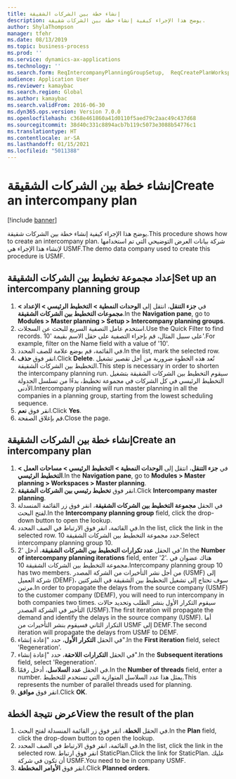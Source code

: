 ```yaml
---
title: إنشاء خطة بين الشركات الشقيقة
description: يوضح هذا الإجراء كيفية إنشاء خطة بين الشركات شقيقة.
author: ShylaThompson
manager: tfehr
ms.date: 08/13/2019
ms.topic: business-process
ms.prod: ''
ms.service: dynamics-ax-applications
ms.technology: ''
ms.search.form: ReqIntercompanyPlanningGroupSetup,  ReqCreatePlanWorkspace
audience: Application User
ms.reviewer: kamaybac
ms.search.region: Global
ms.author: kamaybac
ms.search.validFrom: 2016-06-30
ms.dyn365.ops.version: Version 7.0.0
ms.openlocfilehash: c368e461860a41d0110f5aed79c2aac49c437d68
ms.sourcegitcommit: 38d40c331c8894acb7b119c5073e3088b54776c1
ms.translationtype: HT
ms.contentlocale: ar-SA
ms.lasthandoff: 01/15/2021
ms.locfileid: "5011388"
---
```

# <a name="create-an-intercompany-plan"></a><span data-ttu-id="8deaf-103">إنشاء خطة بين الشركات الشقيقة</span><span class="sxs-lookup"><span data-stu-id="8deaf-103">Create an intercompany plan</span></span>

[!include [banner](../../includes/banner.md)]

<span data-ttu-id="8deaf-104">يوضح هذا الإجراء كيفية إنشاء خطة بين الشركات شقيقة.</span><span class="sxs-lookup"><span data-stu-id="8deaf-104">This procedure shows how to create an intercompany plan.</span></span> <span data-ttu-id="8deaf-105">شركة بيانات العرض التوضيحي التي تم استخدامها لإنشاء هذا الإجراء هي USMF.</span><span class="sxs-lookup"><span data-stu-id="8deaf-105">The demo data company used to create this procedure is USMF.</span></span>


## <a name="set-up-an-intercompany-planning-group"></a><span data-ttu-id="8deaf-106">إعداد مجموعة تخطيط بين الشركات الشقيقة</span><span class="sxs-lookup"><span data-stu-id="8deaf-106">Set up an intercompany planning group</span></span> 
1. <span data-ttu-id="8deaf-107">في **جزء التنقل**، انتقل إلى **الوحدات النمطية > التخطيط الرئيسي > الإعداد > مجموعات التخطيط بين الشركات الشقيقة‬**.</span><span class="sxs-lookup"><span data-stu-id="8deaf-107">In the **Navigation pane**, go to **Modules > Master planning > Setup > Intercompany planning groups**.</span></span> 
2. <span data-ttu-id="8deaf-108">استخدم عامل التصفية السريع للبحث عن السجلات.</span><span class="sxs-lookup"><span data-stu-id="8deaf-108">Use the Quick Filter to find records.</span></span> <span data-ttu-id="8deaf-109">على سبيل المثال، قم بإجراء التصفية على حقل الاسم بقيمة '10'.</span><span class="sxs-lookup"><span data-stu-id="8deaf-109">For example, filter on the Name field with a value of '10'.</span></span>
3. <span data-ttu-id="8deaf-110">في القائمة، قم بوضع علامة للصف المحدد.</span><span class="sxs-lookup"><span data-stu-id="8deaf-110">In the list, mark the selected row.</span></span>
4. <span data-ttu-id="8deaf-111">انقر فوق **حذف**.</span><span class="sxs-lookup"><span data-stu-id="8deaf-111">Click **Delete**.</span></span> <span data-ttu-id="8deaf-112">تُعد هذه الخطوة ضرورية من أجل تقصير تشغيل التخطيط بين الشركات الشقيقة.</span><span class="sxs-lookup"><span data-stu-id="8deaf-112">This step is necessary in order to shorten the intercompany planning run.</span></span>   <span data-ttu-id="8deaf-113">سيقوم التخطيط بين الشركات الشقيقة بتشغيل التخطيط الرئيسي في كل الشركات في مجموعة تخطيط، بدءًا من تسلسل الجدولة الأدنى.</span><span class="sxs-lookup"><span data-stu-id="8deaf-113">Intercompany planning will run master planning in all the companies in a planning group, starting from the lowest scheduling sequence.</span></span>  
5. <span data-ttu-id="8deaf-114">انقر فوق **نعم**.</span><span class="sxs-lookup"><span data-stu-id="8deaf-114">Click **Yes**.</span></span>
6. <span data-ttu-id="8deaf-115">قم بإغلاق الصفحة.</span><span class="sxs-lookup"><span data-stu-id="8deaf-115">Close the page.</span></span>

## <a name="create-an-intercompany-plan"></a><span data-ttu-id="8deaf-116">إنشاء خطة بين الشركات الشقيقة</span><span class="sxs-lookup"><span data-stu-id="8deaf-116">Create an intercompany plan</span></span>
1. <span data-ttu-id="8deaf-117">في **جزء التنقل**، انتقل إلى **الوحدات النمطية > التخطيط الرئيسي > مساحات العمل > التخطيط الرئيسي‬**.</span><span class="sxs-lookup"><span data-stu-id="8deaf-117">In the **Navigation pane**, go to **Modules > Master planning > Workspaces > Master planning**.</span></span>
2. <span data-ttu-id="8deaf-118">انقر فوق **تخطيط رئيسي بين الشركات الشقيقة**.</span><span class="sxs-lookup"><span data-stu-id="8deaf-118">Click **Intercompany master planning**.</span></span>  
3. <span data-ttu-id="8deaf-119">في الحقل **مجموعة التخطيط بين الشركات الشقيقة‬**، انقر فوق زر القائمة المنسدلة لفتح البحث.</span><span class="sxs-lookup"><span data-stu-id="8deaf-119">In the **Intercompany planning group** field, click the drop-down button to open the lookup.</span></span>
4. <span data-ttu-id="8deaf-120">في القائمة، انقر فوق الارتباط في الصف المحدد.</span><span class="sxs-lookup"><span data-stu-id="8deaf-120">In the list, click the link in the selected row.</span></span> <span data-ttu-id="8deaf-121">حدد مجموعة التخطيط بين الشركات الشقيقة 10.</span><span class="sxs-lookup"><span data-stu-id="8deaf-121">Select intercompany planning group 10.</span></span>  
5. <span data-ttu-id="8deaf-122">في الحقل **عدد تكرارات التخطيط بين الشركات الشقيقة**، أدخل '2'.</span><span class="sxs-lookup"><span data-stu-id="8deaf-122">In the **Number of intercompany planning iterations** field, enter '2'.</span></span> <span data-ttu-id="8deaf-123">هناك عضوان في مجموعة التخطيط بين الشركات الشقيقة 10.</span><span class="sxs-lookup"><span data-stu-id="8deaf-123">Intercompany planning group 10 has two members.</span></span> <span data-ttu-id="8deaf-124">من أجل نشر التأخيرات من الشركة المصدر (USMF) إلى شركة العميل (DEMF)، سوف تحتاج إلى تشغيل التخطيط بين الشقيقة في الشركتين مرتين.</span><span class="sxs-lookup"><span data-stu-id="8deaf-124">In order to propagate the delays from the source company (USMF) to the customer company (DEMF), you will need to run intercompany in both companies two times.</span></span> <span data-ttu-id="8deaf-125">سيقوم التكرار الأول بنشر الطلب وتحديد حالات التأخير في الشركة المصدر (USMF).</span><span class="sxs-lookup"><span data-stu-id="8deaf-125">The first iteration will propagate the demand and identify the delays in the source company (USMF).</span></span> <span data-ttu-id="8deaf-126">أما التكرار الثاني فسيقوم بنشر التأخيرات من USMF إلى DEMF.</span><span class="sxs-lookup"><span data-stu-id="8deaf-126">The second iteration will propagate the delays from USMF to DEMF.</span></span>  
6. <span data-ttu-id="8deaf-127">في الحقل **التكرار الأول‬**، حدد "إعادة إنشاء‬".</span><span class="sxs-lookup"><span data-stu-id="8deaf-127">In the **First iteration** field, select 'Regeneration'.</span></span>
7. <span data-ttu-id="8deaf-128">في الحقل **التكرارات اللاحقة‬‬**،  حدد "إعادة إنشاء‬"‬.</span><span class="sxs-lookup"><span data-stu-id="8deaf-128">In the **Subsequent iterations** field, select 'Regeneration'.</span></span>
8. <span data-ttu-id="8deaf-129">في الحقل **عدد السلاسل**، أدخل رقمًا.</span><span class="sxs-lookup"><span data-stu-id="8deaf-129">In the **Number of threads** field, enter a number.</span></span> <span data-ttu-id="8deaf-130">يمثل هذا عدد السلاسل المتوازية التي تستخدم للتخطيط.</span><span class="sxs-lookup"><span data-stu-id="8deaf-130">This represents the number of parallel threads used for planning.</span></span>  
9. <span data-ttu-id="8deaf-131">انقر فوق **موافق**.</span><span class="sxs-lookup"><span data-stu-id="8deaf-131">Click **OK**.</span></span>

## <a name="view-the-result-of-the-plan"></a><span data-ttu-id="8deaf-132">عرض نتيجة الخطة</span><span class="sxs-lookup"><span data-stu-id="8deaf-132">View the result of the plan</span></span>
1. <span data-ttu-id="8deaf-133">في الحقل **الخطة**، انقر فوق زر القائمة المنسدلة لفتح البحث.</span><span class="sxs-lookup"><span data-stu-id="8deaf-133">In the **Plan** field, click the drop-down button to open the lookup.</span></span>
2. <span data-ttu-id="8deaf-134">في القائمة، انقر فوق الارتباط في الصف المحدد.</span><span class="sxs-lookup"><span data-stu-id="8deaf-134">In the list, click the link in the selected row.</span></span> <span data-ttu-id="8deaf-135">انقر فوق ارتباط StaticPlan.</span><span class="sxs-lookup"><span data-stu-id="8deaf-135">Click the link for StaticPlan.</span></span> <span data-ttu-id="8deaf-136">عليك أن تكون في شركة USMF.</span><span class="sxs-lookup"><span data-stu-id="8deaf-136">You need to be in company USMF.</span></span>  
3. <span data-ttu-id="8deaf-137">انقر فوق **الأوامر المخططة**.</span><span class="sxs-lookup"><span data-stu-id="8deaf-137">Click **Planned orders**.</span></span>

